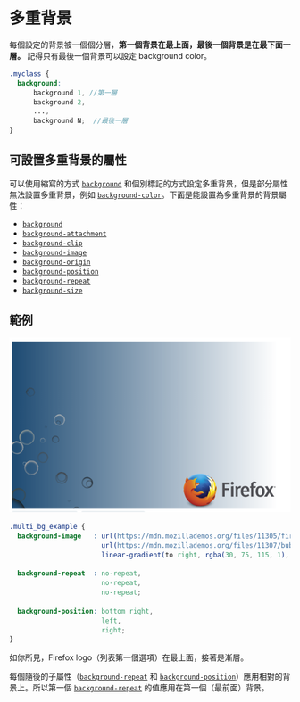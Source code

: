 # 多重背景

每個設定的背景被一個個分層，**第一個背景在最上面，最後一個背景是在最下面一層。** 記得只有最後一個背景可以設定 background color。

```scss
.myclass {
  background:
      background 1, //第一層
      background 2,
      ...,
      background N;  //最後一層
}
```

## 可設置多重背景的屬性

可以使用縮寫的方式 [`background`](https://developer.mozilla.org/zh-TW/docs/Web/CSS/background) 和個別標記的方式設定多重背景，但是部分屬性無法設置多重背景，例如 [`background-color`](https://developer.mozilla.org/zh-TW/docs/Web/CSS/background-color)。下面是能設置為多重背景的背景屬性： 

- [`background`](https://developer.mozilla.org/zh-TW/docs/Web/CSS/background)
- [`background-attachment`](https://developer.mozilla.org/zh-TW/docs/Web/CSS/background-attachment)
- [`background-clip`](https://developer.mozilla.org/zh-TW/docs/Web/CSS/background-clip)
- [`background-image`](https://developer.mozilla.org/zh-TW/docs/Web/CSS/background-image)
- [`background-origin`](https://developer.mozilla.org/zh-TW/docs/Web/CSS/background-origin)
- [`background-position`](https://developer.mozilla.org/zh-TW/docs/Web/CSS/background-position)
- [`background-repeat`](https://developer.mozilla.org/zh-TW/docs/Web/CSS/background-repeat)
- [`background-size`](https://developer.mozilla.org/zh-TW/docs/Web/CSS/background-size)

## 範例

![multi-background example](multi-bg-example.png)

```scss
.multi_bg_example {
  background-image   : url(https://mdn.mozillademos.org/files/11305/firefox.png),
                       url(https://mdn.mozillademos.org/files/11307/bubbles.png),
                       linear-gradient(to right, rgba(30, 75, 115, 1),  rgba(255, 255, 255, 0));

  background-repeat  : no-repeat,
                       no-repeat,
                       no-repeat;

  background-position: bottom right,
                       left,
                       right;
}
```
如你所見，Firefox logo（列表第一個選項）在最上面，接著是漸層。

每個隨後的子屬性（[`background-repeat`](https://developer.mozilla.org/zh-TW/docs/Web/CSS/background-repeat) 和 [`background-position`](https://developer.mozilla.org/zh-TW/docs/Web/CSS/background-position)）應用相對的背景上。所以第一個 [`background-repeat`](https://developer.mozilla.org/zh-TW/docs/Web/CSS/background-repeat) 的值應用在第一個（最前面）背景。
